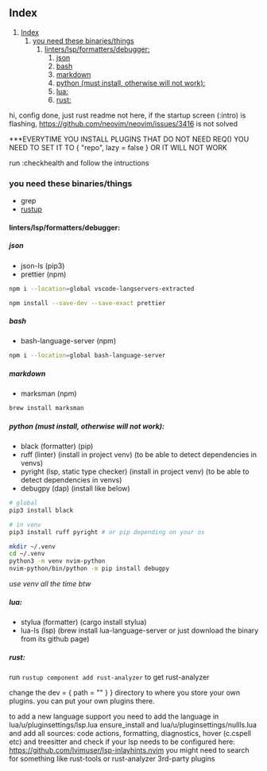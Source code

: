 ## Index

1. [Index](#index)
   1. [you need these binaries/things](#you-need-these-binariesthings)
      1. [linters/lsp/formatters/debugger:](#linterslspformattersdebugger)
         1. [json](#json)
         2. [bash](#bash)
         3. [markdown](#markdown)
         4. [python (must install, otherwise will not work):](#python-must-install-otherwise-will-not-work)
         5. [lua:](#lua)
         6. [rust:](#rust)

hi, config done, just rust readme not here, if the startup screen (:intro) is flashing, https://github.com/neovim/neovim/issues/3416 is not solved

\*\*\*EVERYTIME YOU INSTALL PLUGINS THAT DO NOT NEED REQ() YOU NEED TO SET IT TO { "repo", lazy = false } OR IT WILL NOT WORK

run :checkhealth and follow the intructions

### you need these binaries/things

- grep
- [rustup](https://rustup.rs/)

#### linters/lsp/formatters/debugger:

##### json

- json-ls (pip3)
- prettier (npm)

```bash
npm i --location=global vscode-langservers-extracted
```

```bash
npm install --save-dev --save-exact prettier
```

##### bash

- bash-language-server (npm)

```bash
npm i --location=global bash-language-server
```

##### markdown

- marksman (npm)

```bash
brew install marksman
```

##### python (must install, otherwise will not work):

- black (formatter) (pip)
- ruff (linter) (install in project venv) (to be able to detect dependencies in venvs)
- pyright (lsp, static type checker) (install in project venv) (to be able to detect dependencies in venvs)
- debugpy (dap) (install like below)

```bash
# global
pip3 install black
```

```bash
# in venv
pip3 install ruff pyright # or pip depending on your os
```

```bash
mkdir ~/.venv
cd ~/.venv
python3 -m venv nvim-python
nvim-python/bin/python -m pip install debugpy
```

_use venv all the time btw_

##### lua:

- stylua (formatter) (cargo install stylua)
- lua-ls (lsp) (brew install lua-language-server or just download the binary from its github page)

##### rust:

run `rustup component add rust-analyzer` to get rust-analyzer

change the dev = { path = "" } } directory to where you store your own plugins.
you can put your own plugins there.

to add a new language support you need to add the language in
lua/u/pluginsettings/lsp.lua ensure_install
and
lua/u/pluginsettings/nullls.lua and add all sources:
code actions, formatting, diagnostics, hover (c.cspell etc)
and treesitter
and check if your lsp needs to be configured here: https://github.com/lvimuser/lsp-inlayhints.nvim
you might need to search for something like rust-tools or rust-analyzer 3rd-party plugins
